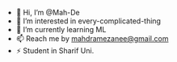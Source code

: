 - 👋 Hi, I’m @Mah-De
- 👀 I’m interested in every-complicated-thing
- 🌱 I’m currently learning ML
- 📫 Reach me by mahdramezanee@gmail.com
- ⚡ Student in Sharif Uni.

<!---
Mah-De/Mah-De is a ✨ special ✨ repository because its `README.md` (this file) appears on your GitHub profile.
You can click the Preview link to take a look at your changes.
--->
